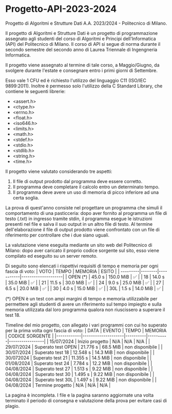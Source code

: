 # Progetto-API-2023-2024
Progetto di Algoritmi e Strutture Dati A.A. 2023/2024 - Politecnico di Milano.

Il progetto di Algoritmi e Strutture Dati è un progetto di programmazione assegnato agli studenti del corso di Algoritmi e Principi dell'Informatica (API) del Politecnico di Milano.
Il corso di API si segue di norma durante il secondo semestre del secondo anno di Laurea Triennale di Ingengneria Informatica.

Il progetto viene assegnato al termine di tale corso, a Maggio/Giugno, da svolgere durante l'estate e consegnare entro i primi giorni di Settembre.

Esso vale 1 CFU ed è richiesto l'utilizzo del linguaggio C11 (ISO/IEC 9899:2011). Inoltre è permesso solo l'utilizzo della C Standard Library, che contiene le seguenti librerie:
* <assert.h>
* <ctype.h>
* <errno.h>
* <float.h>
* <iso646.h>
* <limits.h>
* <math.h>
* <stdef.h>
* <stdio.h>
* <stdlib.h>
* <string.h>
* <time.h>

Il progetto viene valutato considerando tre aspetti:
1. Il file di output prodotto dal programma deve essere corretto.
2. Il programma deve completare il calcolo entro un determinato tempo.
3. Il programma deve avere un uso di memoria di picco inferiore ad una certa soglia.

La prova di quest'anno consiste nel progettare un programma che simuli il comportamento di una pasticceria: dopo aver fornito al programma un file di testo (.txt) in ingresso tramite stdin,
il programma esegue le istruzioni presenti nel file e salva il suo output in un altro file di testo.
Al termine dell'elaborazione il file di output prodotto viene confrontato con un file di riferimento per controllare che i due siano uguali.

La valutazione viene eseguita mediante un sito web del Politecnico di Milano: dopo aver caricato il proprio codice sorgente sul sito, esso viene compilato ed eseguito su un server remoto.

Di seguito sono elencati i rispettivi requisiti di tempo e memoria per ogni fascia di voto:
| VOTO     | TEMPO  | MEMORIA   | ESITO              |
| ---------|--------|-----------|--------------------|
| OPEN (*) | 45.0 s | 150.0 MiB | :white_check_mark: |
| 18       | 14.0 s | 35.0 MiB  | :white_check_mark: |
| 21       | 11.5 s | 30.0 MiB  | :white_check_mark: |
| 24       | 9.0 s  | 25.0 MiB  | :white_check_mark: |
| 27       | 6.5 s  | 20.0 MiB  | :white_check_mark: |
| 30       | 4.0 s  | 15.0 MiB  | :white_check_mark: |
| 30L      | 1.5 s  | 14.0 MiB  | :white_check_mark: |

(*) OPEN è un test con ampi margini di tempo e memoria utilizzabile per permettere agli studenti di avere un riferimento sul tempo impiegto e sulla memoria utilizzata dal loro programma qualora non riuscissero a superare il test 18.

Timeline del mio progetto, con allegato i vari programmi con cui ho superato per la prima volta ogni fascia di voto:
| DATA       | EVENTO             | TEMPO    | MEMORIA  | CODICE SORGENTE |
|------------|--------------------|----------|----------|-----------------|
| 15/07/2024 | Inizio progetto    | N/A      | N/A      | N/A             |
| 29/07/2024 | Superato test OPEN | 21.776 s | 68.5 MiB | non disponibile |
| 30/07/2024 | Superato test 18   | 12.548 s | 14.3 MiB | non disponibile |
| 30/072024  | Superato test 21   | 11.355 s | 14.5 MiB | non disponibile |
| 01/08/2024 | Superato test 24   | 7.784 s  | 12.2 MiB | non disponibile |
| 04/08/2024 | Superato test 27   | 1.513 s  | 9.22 MiB | non disponibile |
| 04/08/2024 | Superato test 30   | 1.495 s  | 9.22 MiB | non disponibile |
| 04/08/2024 | Superato test 30L  | 1.497 s  | 9.22 MiB | non disponibile |
| 04/08/2024 | Termine progetto   | N/A      | N/A      | N/A             |

La pagina è incompleta.
I file e la pagina saranno aggiornate una volta terminato il periodo di consegna e valutazione della prova per evitare casi di plagio.
